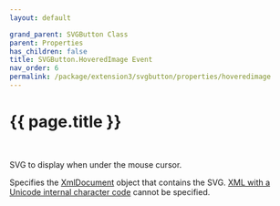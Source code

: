 ```yaml
---
layout: default

grand_parent: SVGButton Class
parent: Properties
has_children: false
title: SVGButton.HoveredImage Event
nav_order: 6
permalink: /package/extension3/svgbutton/properties/hoveredimage
---
```

# {{ page.title }}
<br>

SVG to display when under the mouse cursor.

Specifies the <a href="/package/xmlpackage/xmldocument">XmlDocument</a> object that contains the SVG. <a href="/package/xmlpackage/xmldomimplementation/methods/constructor#about-xml-with-a-unicode-internal-character-code">XML with a Unicode internal character code</a> cannot be specified.
